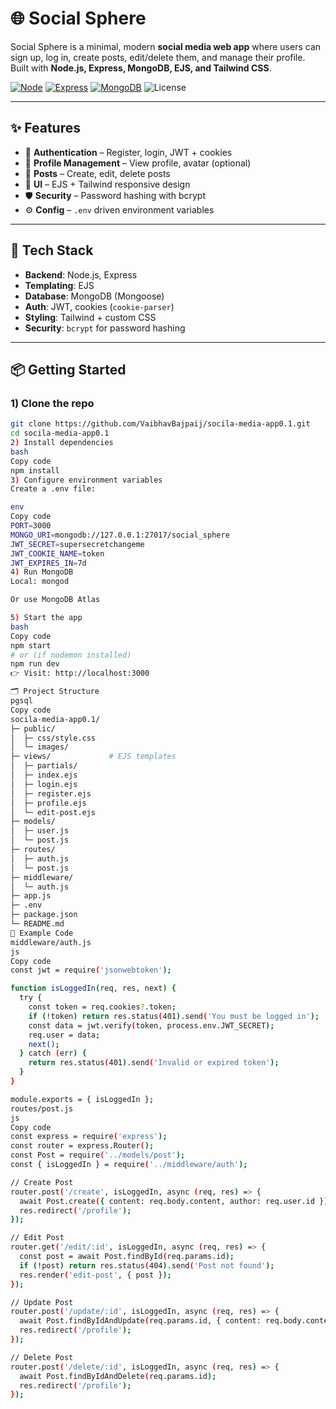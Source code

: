 # 🌐 Social Sphere

Social Sphere is a minimal, modern **social media web app** where users can sign up, log in, create posts, edit/delete them, and manage their profile. Built with **Node.js, Express, MongoDB, EJS, and Tailwind CSS**.

<p align="left">
  <a href="https://nodejs.org/"><img alt="Node" src="https://img.shields.io/badge/Node.js-18+-339933?logo=node.js&logoColor=white"></a>
  <a href="https://expressjs.com/"><img alt="Express" src="https://img.shields.io/badge/Express.js-4+-000000?logo=express&logoColor=white"></a>
  <a href="https://www.mongodb.com/"><img alt="MongoDB" src="https://img.shields.io/badge/MongoDB-6+-47A248?logo=mongodb&logoColor=white"></a>
  <a><img alt="License" src="https://img.shields.io/badge/License-MIT-blue"></a>
</p>

---

## ✨ Features
- 🔐 **Authentication** – Register, login, JWT + cookies  
- 👤 **Profile Management** – View profile, avatar (optional)  
- 📝 **Posts** – Create, edit, delete posts  
- 🎨 **UI** – EJS + Tailwind responsive design  
- 🛡️ **Security** – Password hashing with bcrypt  
- ⚙️ **Config** – `.env` driven environment variables  

---

## 🧰 Tech Stack
- **Backend**: Node.js, Express  
- **Templating**: EJS  
- **Database**: MongoDB (Mongoose)  
- **Auth**: JWT, cookies (`cookie-parser`)  
- **Styling**: Tailwind + custom CSS  
- **Security**: `bcrypt` for password hashing  

---

## 📦 Getting Started

### 1) Clone the repo
```bash
git clone https://github.com/VaibhavBajpaij/socila-media-app0.1.git
cd socila-media-app0.1
2) Install dependencies
bash
Copy code
npm install
3) Configure environment variables
Create a .env file:

env
Copy code
PORT=3000
MONGO_URI=mongodb://127.0.0.1:27017/social_sphere
JWT_SECRET=supersecretchangeme
JWT_COOKIE_NAME=token
JWT_EXPIRES_IN=7d
4) Run MongoDB
Local: mongod

Or use MongoDB Atlas

5) Start the app
bash
Copy code
npm start
# or (if nodemon installed)
npm run dev
👉 Visit: http://localhost:3000

🗂️ Project Structure
pgsql
Copy code
socila-media-app0.1/
├─ public/
│  ├─ css/style.css
│  └─ images/
├─ views/             # EJS templates
│  ├─ partials/
│  ├─ index.ejs
│  ├─ login.ejs
│  ├─ register.ejs
│  ├─ profile.ejs
│  └─ edit-post.ejs
├─ models/
│  ├─ user.js
│  └─ post.js
├─ routes/
│  ├─ auth.js
│  └─ post.js
├─ middleware/
│  └─ auth.js
├─ app.js
├─ .env
├─ package.json
└─ README.md
🔌 Example Code
middleware/auth.js
js
Copy code
const jwt = require('jsonwebtoken');

function isLoggedIn(req, res, next) {
  try {
    const token = req.cookies?.token;
    if (!token) return res.status(401).send('You must be logged in');
    const data = jwt.verify(token, process.env.JWT_SECRET);
    req.user = data;
    next();
  } catch (err) {
    return res.status(401).send('Invalid or expired token');
  }
}

module.exports = { isLoggedIn };
routes/post.js
js
Copy code
const express = require('express');
const router = express.Router();
const Post = require('../models/post');
const { isLoggedIn } = require('../middleware/auth');

// Create Post
router.post('/create', isLoggedIn, async (req, res) => {
  await Post.create({ content: req.body.content, author: req.user.id });
  res.redirect('/profile');
});

// Edit Post
router.get('/edit/:id', isLoggedIn, async (req, res) => {
  const post = await Post.findById(req.params.id);
  if (!post) return res.status(404).send('Post not found');
  res.render('edit-post', { post });
});

// Update Post
router.post('/update/:id', isLoggedIn, async (req, res) => {
  await Post.findByIdAndUpdate(req.params.id, { content: req.body.content });
  res.redirect('/profile');
});

// Delete Post
router.post('/delete/:id', isLoggedIn, async (req, res) => {
  await Post.findByIdAndDelete(req.params.id);
  res.redirect('/profile');
});

